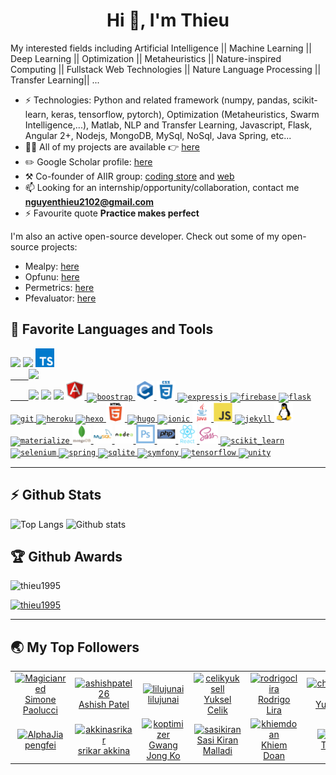 <h1 align="center">Hi 👋, I'm Thieu</h1>

<!-- <h3> Quick notification </h3>
facebook just blocked my account without any reason (2/2/2021). So I have deleted this app and twitter permanently
 from my phone. You can connect with me via email, free speech social apps like gab and mewe or more secure
  (distributed chat) app matrix, diaspora and solid. (solid is still under development but I really love their ideas
   about the distributed app) Let's think about it "one day you wake up and your account is blocked. What do you gonna do?" <br/> <br/>

[![gab badge](https://img.shields.io/badge/gab-thieu1995-%23FF0000?style=flat&logo=gab)](https://gab.com/thieu1995)
[![mewe badge](https://img.shields.io/badge/mewe-thieu1995-%23FF0000?style=flat&logo=mewe)](https://mewe.com/i/thieu1995)
[![matrix badge](https://img.shields.io/badge/matrix-thieu1995-%23FF0000?style=flat&logo=matrix)](https://matrix.to/#/@thieu1995:matrix.org)
[![dev.to badge](https://img.shields.io/badge/linkedin-thieu1995-%230177B5?style=flat&logo=linkedin)](https://www.linkedin.com/in/thieu1995)
[![diaspora badge](https://img.shields.io/badge/diaspora-thieu1995-%23E4415F?style=flat&logo=diaspora&logoColor=white)](https://diasp.org/people/0c159a90472601392d227085c2fdcc0b)
[![solid badge](https://img.shields.io/badge/solid-thieu1995-%231FA1F1?style=flat&logo=solid&logoColor=white)](https://thieu1995.solidcommunity.net/) -->


My interested fields including Artificial Intelligence || Machine Learning || Deep Learning || Optimization || Metaheuristics || Nature-inspired Computing || Fullstack Web Technologies || Nature Language Processing || Transfer Learning|| ...
- ⚡️ Technologies: Python and related framework (numpy, pandas, scikit-learn, keras, tensorflow, pytorch), Optimization (Metaheuristics, Swarm Intelligence,...), Matlab, NLP and Transfer Learning, Javascript, Flask, Angular 2+, Nodejs, MongoDB, MySql, NoSql, Java Spring, etc...
- 👨‍💻 All of my projects are available 👉  [here](https://github.com/thieu1995?tab=repositories)
- ✏️ Google Scholar profile: [here](https://scholar.google.com/citations?user=nsTbdhgAAAAJ&hl=en)
- ⚒️ Co-founder of AIIR group: [coding store](https://github.com/ai-independent) and [web](https://ai-independent.github.io/)
- 📫 Looking for an internship/opportunity/collaboration, contact me **nguyenthieu2102@gmail.com**
- ⚡ Favourite quote **Practice makes perfect**

I'm also an active open-source developer. Check out some of my open-source projects:
- Mealpy: [here](https://github.com/thieu1995/mealpy)
- Opfunu: [here](https://github.com/thieu1995/opfunu)
- Permetrics: [here](https://github.com/thieu1995/permetrics)
- Pfevaluator: [here](https://github.com/thieu1995/pfevaluator) 


## :wrench: Favorite Languages and Tools

<a href="https://www.python.org/" target="_blank">
    <code><img height="30" src="https://www.python.org/static/apple-touch-icon-precomposed.png"></code></a>
<a href="https://numpy.org/" target="_blank">
	<code><img height="30" src="https://upload.wikimedia.org/wikipedia/commons/1/1a/NumPy_logo.svg"></code></a>
<a href="https://www.typescriptlang.org/" target="_blank">
    <code><img height="30" src="https://raw.githubusercontent.com/github/explore/master/topics/typescript/typescript.png"></code></a>
<a href="https://www.jetbrains.com/pycharm/" target="_blank"><code>
    <img height="30" src="https://upload.wikimedia.org/wikipedia/commons/1/1d/PyCharm_Icon.svg"></code></a>
<a href="https://keras.io/" target="_blank"><code>
    <img height="30" src="https://upload.wikimedia.org/wikipedia/commons/c/c9/Keras_Logo.jpg"></code></a>
<a href="https://pytorch.org/" target="_blank">
    <code><img height="30" src="https://github.com/pytorch/pytorch/blob/master/docs/source/_static/img/pytorch-logo-dark.svg"></code></a>
<a href="https://www.gnu.org/software/octave/index" target="_blank">
    <code><img height="30" src="https://icons.iconarchive.com/icons/papirus-team/papirus-apps/512/octave-icon.png"></code></a>

<a href="https://angular.io" target="_blank">
    <code><img height="30" src="https://github.com/devicons/devicon/blob/master/icons/angularjs/angularjs-original.svg" alt="angularjs"></code>
</a>

<a href="https://getbootstrap.com" target="_blank">
    <code><img height="30" src="https://upload.wikimedia.org/wikipedia/commons/b/b2/Bootstrap_logo.svg" alt="boostrap"></code>
</a>

<a href="https://www.cprogramming.com/" target="_blank">
    <code><img height="30" src="https://github.com/devicons/devicon/blob/master/icons/c/c-original.svg" alt="C"></code>
</a>

<a href="https://www.w3schools.com/css/" target="_blank">
    <code><img height="30" src="https://github.com/devicons/devicon/blob/master/icons/css3/css3-plain-wordmark.svg" alt="css3"></code>
</a>

<a href="https://expressjs.com" target="_blank">
    <code><img height="30" src="https://upload.wikimedia.org/wikipedia/commons/6/64/Expressjs.png" alt="expressjs"></code>
</a>

<a href="https://firebase.google.com/" target="_blank">
    <code><img height="30" src="https://www.vectorlogo.zone/logos/firebase/firebase-icon.svg" alt="firebase"></code>
</a>

<a href="https://flask.palletsprojects.com/" target="_blank">
    <code><img height="30" src="https://www.vectorlogo.zone/logos/pocoo_flask/pocoo_flask-icon.svg" alt="flask"></code>
</a>

<a href="https://git-scm.com/" target="_blank">
    <code><img height="30" src="https://www.vectorlogo.zone/logos/git-scm/git-scm-icon.svg" alt="git"></code>
</a>

<a href="https://heroku.com" target="_blank">
    <code><img height="30" src="https://www.vectorlogo.zone/logos/heroku/heroku-icon.svg" alt="heroku"></code>
</a>

<a href="hexo.io/" target="_blank">
    <code><img height="30" src="https://www.vectorlogo.zone/logos/hexoio/hexoio-icon.svg" alt="hexo"></code>
</a>

<a href="https://www.w3.org/html/" target="_blank">
    <code><img height="30" src="https://github.com/devicons/devicon/blob/master/icons/html5/html5-original-wordmark.svg" alt="html5"></code>
</a>

<a href="https://gohugo.io/" target="_blank">
    <code><img height="30" src="https://api.iconify.design/logos-hugo.svg" alt="hugo"></code>
</a>

<a href="https://ionicframework.com" target="_blank">
    <code><img height="30" src="https://upload.wikimedia.org/wikipedia/commons/d/d1/Ionic_Logo.svg" alt="ionic"></code>
</a>

<a href="https://www.java.com" target="_blank">
    <code><img height="30" src="https://github.com/devicons/devicon/blob/master/icons/java/java-original-wordmark.svg" alt="java"></code>
</a>

<a href="https://developer.mozilla.org/en-US/docs/Web/JavaScript" target="_blank">
    <code><img height="30" src="https://github.com/devicons/devicon/blob/master/icons/javascript/javascript-original.svg" alt="javascript"></code>
</a>

<a href="https://jekyllrb.com/" target="_blank">
    <code><img height="30" src="https://www.vectorlogo.zone/logos/jekyllrb/jekyllrb-icon.svg" alt="jekyll"></code>
</a>

<a href="https://www.linux.org/" target="_blank">
    <code><img height="30" src="https://github.com/devicons/devicon/blob/master/icons/linux/linux-original.svg" alt="linux"></code>
</a>

<a href="https://materializecss.com/" target="_blank">
    <code><img height="30" src="https://raw.githubusercontent.com/prplx/svg-logos/5585531d45d294869c4eaab4d7cf2e9c167710a9/svg/materialize.svg" alt="materialize"></code>
</a>

<a href="https://www.mongodb.com/" target="_blank">
    <code><img height="30" src="https://github.com/devicons/devicon/blob/master/icons/mongodb/mongodb-original-wordmark.svg" alt="mongodb"></code>
</a>

<a href="https://www.mysql.com/" target="_blank">
    <code><img height="30" src="https://github.com/devicons/devicon/blob/master/icons/mysql/mysql-original-wordmark.svg" alt="mysql"></code>
</a>

<a href="https://nodejs.org" target="_blank">
    <code><img height="30" src="https://github.com/devicons/devicon/blob/master/icons/nodejs/nodejs-original-wordmark.svg" alt="nodejs"></code>
</a>

<a href="https://www.photoshop.com/en" target="_blank">
    <code><img height="30" src="https://github.com/devicons/devicon/blob/master/icons/photoshop/photoshop-line.svg" alt="photoshop"></code>
</a>

<a href="https://www.php.net" target="_blank">
    <code><img height="30" src="https://github.com/devicons/devicon/blob/master/icons/php/php-original.svg" alt="php"></code>
</a>

<a href="https://reactjs.org/" target="_blank">
    <code><img height="30" src="https://github.com/devicons/devicon/blob/master/icons/react/react-original-wordmark.svg" alt="react"></code>
</a>

<a href="https://sass-lang.com" target="_blank">
    <code><img height="30" src="https://github.com/devicons/devicon/blob/master/icons/sass/sass-original.svg" alt="sass"></code>
</a>


<a href="https://scikit-learn.org/" target="_blank">
    <code><img height="30" src="https://upload.wikimedia.org/wikipedia/commons/0/05/Scikit_learn_logo_small.svg" alt="scikit_learn"></code>
</a>

<a href="https://www.selenium.dev" target="_blank">
    <code><img height="30" src="https://raw.githubusercontent.com/detain/svg-logos/780f25886640cef088af994181646db2f6b1a3f8/svg/selenium-logo.svg" alt="selenium"></code>
</a>

<a href="https://spring.io/" target="_blank">
    <code><img height="30" src="https://www.vectorlogo.zone/logos/springio/springio-icon.svg" alt="spring"></code>
</a>


<a href="https://www.sqlite.org/" target="_blank">
    <code><img height="30" src="https://www.vectorlogo.zone/logos/sqlite/sqlite-icon.svg" alt="sqlite"></code>
</a>

<a href="https://symfony.com" target="_blank">
    <code><img height="30" src="https://symfony.com/logos/symfony_black_03.svg" alt="symfony"></code>
</a>

<a href="https://www.tensorflow.org" target="_blank">
    <code><img height="30" src="https://www.vectorlogo.zone/logos/tensorflow/tensorflow-icon.svg" alt="tensorflow"></code>
</a>

<a href="https://unity.com/" target="_blank">
    <code><img height="30" src="https://www.vectorlogo.zone/logos/unity3d/unity3d-icon.svg" alt="unity"></code>
</a>


---

## :zap: Github Stats

![Top Langs](https://github-readme-stats.vercel.app/api/top-langs/?username=thieu1995&theme=cobalt&langs_count=10&layout=compact) 
![Github stats](https://github-readme-stats.vercel.app/api?username=thieu1995&theme=calm&show_icons=true&count_private=true)


## :trophy: Github Awards

<p align="left"> <img src="https://komarev.com/ghpvc/?username=thieu1995&label=Profile%20views&color=0e75b6&style=flat" alt="thieu1995" /> </p>
<p align="left"> 
	<a href="https://github.com/ryo-ma/github-profile-trophy">
	<img src="https://github-profile-trophy.vercel.app/?username=thieu1995&theme=chalk&margin-w=15" alt="thieu1995" />
	</a> 
</p>
 

---

## :earth_asia: My Top Followers

<!--START_SECTION:top-followers-->
<table>
  <tr>
    <td align="center">
      <a href="https://github.com/Magicianred">
        <img src="https://avatars2.githubusercontent.com/u/4624113" width="100px;" alt="Magicianred"/>
      </a>
      <br />
      <a href="https://github.com/Magicianred">Simone Paolucci</a>
    </td>
    <td align="center">
      <a href="https://github.com/ashishpatel26">
        <img src="https://avatars2.githubusercontent.com/u/3095771" width="100px;" alt="ashishpatel26"/>
      </a>
      <br />
      <a href="https://github.com/ashishpatel26">Ashish Patel</a>
    </td>
    <td align="center">
      <a href="https://github.com/lilujunai">
        <img src="https://avatars2.githubusercontent.com/u/45548574" width="100px;" alt="lilujunai"/>
      </a>
      <br />
      <a href="https://github.com/lilujunai">lilujunai</a>
    </td>
    <td align="center">
      <a href="https://github.com/celikyuksell">
        <img src="https://avatars2.githubusercontent.com/u/10351936" width="100px;" alt="celikyuksell"/>
      </a>
      <br />
      <a href="https://github.com/celikyuksell">Yuksel Celik</a>
    </td>
    <td align="center">
      <a href="https://github.com/rodrigoclira">
        <img src="https://avatars2.githubusercontent.com/u/276077" width="100px;" alt="rodrigoclira"/>
      </a>
      <br />
      <a href="https://github.com/rodrigoclira">Rodrigo Lira</a>
    </td>
    <td align="center">
      <a href="https://github.com/chenyuxiang0425">
        <img src="https://avatars2.githubusercontent.com/u/43312224" width="100px;" alt="chenyuxiang0425"/>
      </a>
      <br />
      <a href="https://github.com/chenyuxiang0425">Yuxiang Chen</a>
    </td>
    <td align="center">
      <a href="https://github.com/jeongwhanchoi">
        <img src="https://avatars2.githubusercontent.com/u/29731173" width="100px;" alt="jeongwhanchoi"/>
      </a>
      <br />
      <a href="https://github.com/jeongwhanchoi">Jeongwhan Choi</a>
    </td>
  </tr>
  <tr>
    <td align="center">
      <a href="https://github.com/AlphaJia">
        <img src="https://avatars2.githubusercontent.com/u/22952410" width="100px;" alt="AlphaJia"/>
      </a>
      <br />
      <a href="https://github.com/AlphaJia">pengfei</a>
    </td>
    <td align="center">
      <a href="https://github.com/akkinasrikar">
        <img src="https://avatars2.githubusercontent.com/u/51265375" width="100px;" alt="akkinasrikar"/>
      </a>
      <br />
      <a href="https://github.com/akkinasrikar">srikar akkina</a>
    </td>
    <td align="center">
      <a href="https://github.com/koptimizer">
        <img src="https://avatars2.githubusercontent.com/u/29548128" width="100px;" alt="koptimizer"/>
      </a>
      <br />
      <a href="https://github.com/koptimizer">Gwang Jong Ko</a>
    </td>
    <td align="center">
      <a href="https://github.com/sasikiran">
        <img src="https://avatars2.githubusercontent.com/u/1332828" width="100px;" alt="sasikiran"/>
      </a>
      <br />
      <a href="https://github.com/sasikiran">Sasi Kiran Malladi</a>
    </td>
    <td align="center">
      <a href="https://github.com/khiemdoan">
        <img src="https://avatars2.githubusercontent.com/u/15646249" width="100px;" alt="khiemdoan"/>
      </a>
      <br />
      <a href="https://github.com/khiemdoan">Khiem Doan</a>
    </td>
    <td align="center">
      <a href="https://github.com/ThanThoai">
        <img src="https://avatars2.githubusercontent.com/u/32336879" width="100px;" alt="ThanThoai"/>
      </a>
      <br />
      <a href="https://github.com/ThanThoai">Thần Thoại</a>
    </td>
    <td align="center">
      <a href="https://github.com/trandinhhieu1989">
        <img src="https://avatars2.githubusercontent.com/u/18136249" width="100px;" alt="trandinhhieu1989"/>
      </a>
      <br />
      <a href="https://github.com/trandinhhieu1989">TRAN DINH HIEU</a>
    </td>
  </tr>
</table>
<!--END_SECTION:top-followers-->




